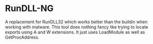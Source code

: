 # RunDLL-NG
A replacement for RunDLL32 which works better than the buildin when working with malware.
This tool does nothing fancy like trying to locate exports using A and W extensions.
It just uses LoadModule as well as GetProcAddress.
